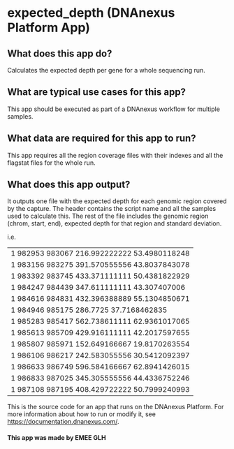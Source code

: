 <!-- dx-header -->
# expected_depth (DNAnexus Platform App)

## What does this app do?
Calculates the expected depth per gene for a whole sequencing run.

## What are typical use cases for this app?
This app should be executed as part of a DNAnexus workflow for multiple samples.

## What data are required for this app to run?
This app requires all the region coverage files with their indexes and all the flagstat files for the whole run.

## What does this app output?
It outputs one file with the expected depth for each genomic region covered by the capture. The header contains the script name and all the samples used to calculate this. The rest of the file includes the genomic region (chrom, start, end), expected depth for that region and standard deviation. 

i.e. 

|                                                       | 
|-------------------------------------------------------| 
| 1       982953  983067  216.992222222   53.4980118248 | 
| 1       983156  983275  391.570555556   43.8037843078 | 
| 1       983392  983745  433.371111111   50.4381822929 | 
| 1       984247  984439  347.611111111   43.307407006  | 
| 1       984616  984831  432.396388889   55.1304850671 | 
| 1       984946  985175  286.7725        37.7168462835 | 
| 1       985283  985417  562.738611111   62.9361017065 | 
| 1       985613  985709  429.916111111   42.2017597655 | 
| 1       985807  985971  152.649166667   19.8170263554 | 
| 1       986106  986217  242.583055556   30.5412092397 | 
| 1       986633  986749  596.584166667   62.8941426015 | 
| 1       986833  987025  345.305555556   44.4336752246 | 
| 1       987108  987195  408.429722222   50.7999240993 | 

This is the source code for an app that runs on the DNAnexus Platform.
For more information about how to run or modify it, see
https://documentation.dnanexus.com/.

#### This app was made by EMEE GLH